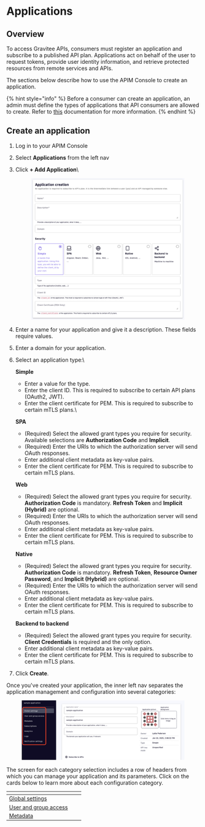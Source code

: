 # Applications

## Overview

To access Gravitee APIs, consumers must register an application and subscribe to a published API plan. Applications act on behalf of the user to request tokens, provide user identity information, and retrieve protected resources from remote services and APIs.

The sections below describe how to use the APIM Console to create an application.

{% hint style="info" %}
Before a consumer can create an application, an admin must define the types of applications that API consumers are allowed to create. Refer to [this](./) documentation for more information.
{% endhint %}

## Create an application

1. Log in to your APIM Console
2. Select **Applications** from the left nav
3.  Click **+ Add Application**\


    <figure><img src="../../.gitbook/assets/1 app 1.png" alt=""><figcaption></figcaption></figure>
4. Enter a name for your application and give it a description. These fields require values.
5. Enter a domain for your application.
6.  Select an application type:\


    **Simple**

    * Enter a value for the type.
    * Enter the client ID. This is required to subscribe to certain API plans (OAuth2, JWT).
    * Enter the client certificate for PEM. This is required to subscribe to certain mTLS plans.\


    **SPA**

    * (Required) Select the allowed grant types you require for security. Available selections are **Authorization Code** and **Implicit**.
    * (Required) Enter the URIs to which the authorization server will send OAuth responses.
    * Enter additional client metadata as key-value pairs.
    * Enter the client certificate for PEM. This is required to subscribe to certain mTLS plans.



    **Web**

    * (Required) Select the allowed grant types you require for security. **Authorization Code** is mandatory. **Refresh Token** and **Implicit (Hybrid)** are optional.
    * (Required) Enter the URIs to which the authorization server will send OAuth responses.
    * Enter additional client metadata as key-value pairs.
    * Enter the client certificate for PEM. This is required to subscribe to certain mTLS plans.



    **Native**

    * (Required) Select the allowed grant types you require for security. **Authorization Code** is mandatory. **Refresh Token**, **Resource Owner Password**, and **Implicit (Hybrid)** are optional.
    * (Required) Enter the URIs to which the authorization server will send OAuth responses.
    * Enter additional client metadata as key-value pairs.
    * Enter the client certificate for PEM. This is required to subscribe to certain mTLS plans.



    **Backend to backend**

    * (Required) Select the allowed grant types you require for security. **Client Credentials** is required and the only option.
    * Enter additional client metadata as key-value pairs.
    * Enter the client certificate for PEM. This is required to subscribe to certain mTLS plans.
7. Click **Create**.&#x20;

Once you've created your application, the inner left nav separates the application management and configuration into several categories:&#x20;

<figure><img src="../../.gitbook/assets/1 app 2 1.png" alt=""><figcaption></figcaption></figure>

The screen for each category selection includes a row of headers from which you can manage your application and its parameters. Click on the cards below to learn more about each configuration category.

<table data-view="cards"><thead><tr><th></th><th></th><th></th></tr></thead><tbody><tr><td><a href="global-settings.md">Global settings</a></td><td></td><td></td></tr><tr><td><a href="user-and-group-access.md">User and group access</a></td><td></td><td></td></tr><tr><td><a href="metadata.md">Metadata</a></td><td></td><td></td></tr></tbody></table>

